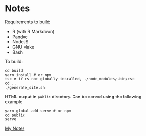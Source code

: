 # Notes 

Requirements to build:
- R (with R Markdown)
- Pandoc
- NodeJS
- GNU Make
- Bash

To build:

```
cd build
yarn install # or npm
tsc # if ts not globally installed, ./node_modules/.bin/tsc
cd ..
./generate_site.sh
```

HTML output in `public` directory. Can be served using the following example
```
yarn global add serve # or npm
cd public
serve
```

[My Notes](https://chatasma.github.io/notes/)
